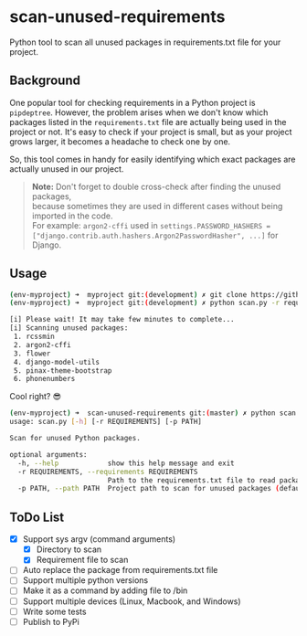 # scan-unused-requirements

Python tool to scan all unused packages in requirements.txt file for your project.

## Background

One popular tool for checking requirements in a Python project is `pipdeptree`. However, the problem arises when we don't know which packages listed in the `requirements.txt` file are actually being used in the project or not. It's easy to check if your project is small, but as your project grows larger, it becomes a headache to check one by one.

So, this tool comes in handy for easily identifying which exact packages are actually unused in our project.


> **Note:** Don't forget to double cross-check after finding the unused packages, \
> because sometimes they are used in different cases without being imported in the code. \
> For example: `argon2-cffi` used in `settings.PASSWORD_HASHERS = ["django.contrib.auth.hashers.Argon2PasswordHasher", ...]` for Django.


## Usage

```bash
(env-myproject) ➜  myproject git:(development) ✗ git clone https://github.com/agusmakmun/scan-unused-requirements.git
(env-myproject) ➜  myproject git:(development) ✗ python scan.py -r requirements.txt -p .

[i] Please wait! It may take few minutes to complete...
[i] Scanning unused packages:
 1. rcssmin
 2. argon2-cffi
 3. flower
 4. django-model-utils
 5. pinax-theme-bootstrap
 6. phonenumbers
```

Cool right? 😎

```bash
(env-myproject) ➜  scan-unused-requirements git:(master) ✗ python scan.py --help
usage: scan.py [-h] [-r REQUIREMENTS] [-p PATH]

Scan for unused Python packages.

optional arguments:
  -h, --help            show this help message and exit
  -r REQUIREMENTS, --requirements REQUIREMENTS
                        Path to the requirements.txt file to read packages from.
  -p PATH, --path PATH  Project path to scan for unused packages (default: current directory).
```


## ToDo List

- [x] Support sys argv (command arguments)
   - [x] Directory to scan
   - [x] Requirement file to scan
- [ ] Auto replace the package from requirements.txt file
- [ ] Support multiple python versions
- [ ] Make it as a command by adding file to /bin
- [ ] Support multiple devices (Linux, Macbook, and Windows)
- [ ] Write some tests
- [ ] Publish to PyPi
